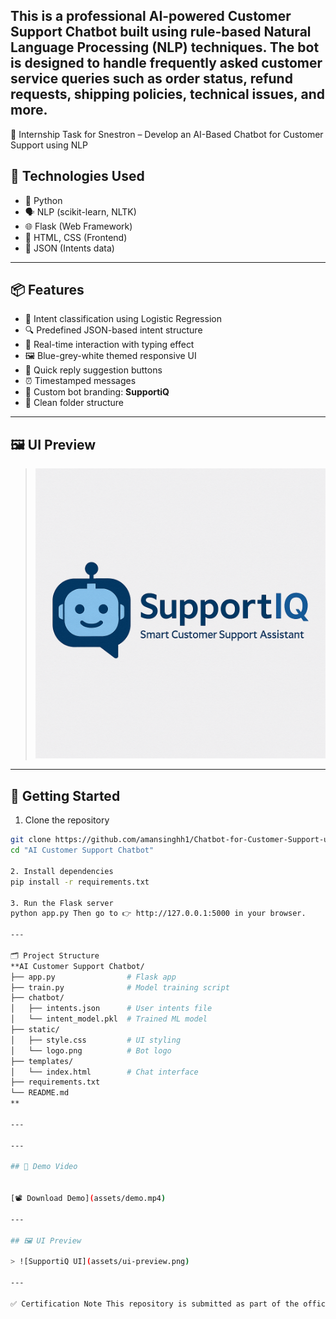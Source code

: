 This is a professional AI-powered Customer Support Chatbot built using rule-based Natural Language Processing (NLP) techniques. The bot is designed to handle frequently asked customer service queries such as order status, refund requests, shipping policies, technical issues, and more.
---
📁 Internship Task for Snestron – Develop an AI-Based Chatbot for Customer Support using NLP

## 🔧 Technologies Used

- 🧠 Python
- 🗣️ NLP (scikit-learn, NLTK)
- 🌐 Flask (Web Framework)
- 🎨 HTML, CSS (Frontend)
- 🧾 JSON (Intents data)

---

## 📦 Features

- 🧠 Intent classification using Logistic Regression
- 🔍 Predefined JSON-based intent structure
- 💬 Real-time interaction with typing effect
- 🖼️ Blue-grey-white themed responsive UI
- 🔁 Quick reply suggestion buttons
- ⏰ Timestamped messages
- 🤖 Custom bot branding: **SupportiQ**
- 📁 Clean folder structure

---

## 🖼️ UI Preview

> ![Chatbot Preview](static/logo.png)

---

## 🚀 Getting Started

1. Clone the repository

```bash
git clone https://github.com/amansinghh1/Chatbot-for-Customer-Support-using-NLP.git
cd "AI Customer Support Chatbot"

2. Install dependencies
pip install -r requirements.txt

3. Run the Flask server
python app.py Then go to 👉 http://127.0.0.1:5000 in your browser.

---

🗂️ Project Structure
**AI Customer Support Chatbot/
├── app.py                # Flask app
├── train.py              # Model training script
├── chatbot/
│   ├── intents.json      # User intents file
│   └── intent_model.pkl  # Trained ML model
├── static/
│   ├── style.css         # UI styling
│   └── logo.png          # Bot logo
├── templates/
│   └── index.html        # Chat interface
├── requirements.txt
└── README.md
**

---

---

## 🎥 Demo Video

  
[📽️ Download Demo](assets/demo.mp4)

---

## 🖼️ UI Preview

> ![SupportiQ UI](assets/ui-preview.png)

---

✅ Certification Note This repository is submitted as part of the official AI Internship Task at Snestron Internships – focused on building real-world NLP solutions.



